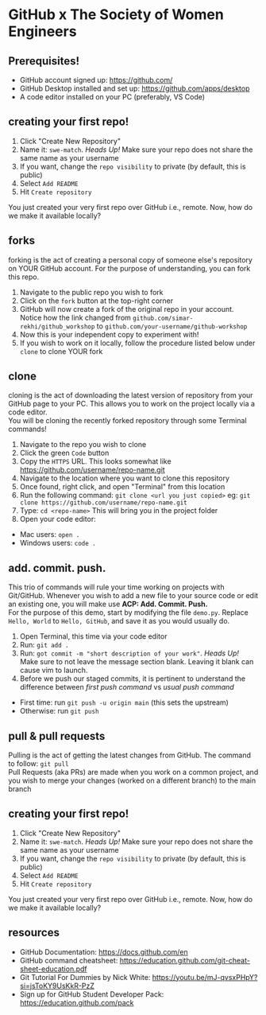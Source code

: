 # GitHub x The Society of Women Engineers

## Prerequisites!
* GitHub account signed up: https://github.com/
* GitHub Desktop installed and set up: https://github.com/apps/desktop
* A code editor installed on your PC (preferably, VS Code)


## creating your first repo!
1. Click "Create New Repository"
2. Name it: `swe-match`. _Heads Up!_ Make sure your repo does not share the same name as your username
3. If you want, change the `repo visibility` to private (by default, this is public)
4. Select   `Add README`
5. Hit `Create repository`

You just created your very first repo over GitHub i.e., remote. Now, how do we make it available locally?

## forks
forking is the act of creating a personal copy of someone else's repository on YOUR GitHub account. For the purpose of understanding, you can fork this repo.
1. Navigate to the public repo you wish to fork
2. Click on the `fork` button at the top-right corner
3. GitHub will now create a fork of the original repo in your account. <br> Notice how the link changed from `github.com/simar-rekhi/github_workshop` to `github.com/your-username/github-workshop`
4. Now this is your independent copy to experiment with!
5. If you wish to work on it locally, follow the procedure listed below under `clone` to clone YOUR fork

## clone
cloning is the act of downloading the latest version of repository from your GitHub page to your PC. This allows you to work on the project locally via a code editor. <br>
You will be cloning the recently forked repository through some Terminal commands!
1. Navigate to the repo you wish to clone
2. Click the green `Code` button
3. Copy the `HTTPS` URL. This looks somewhat like https://github.com/username/repo-name.git
4. Navigate to the location where you want to clone this repository
5. Once found, right click, and open "Terminal" from this location
6. Run the following command: `git clone <url you just copied>` eg: `git clone https://github.com/username/repo-name.git`
7. Type: `cd <repo-name>` This will bring you in the project folder
8. Open your code editor:<br>
  * Mac users: `open .`
  * Windows users: `code .`

## add. commit. push.
This trio of commands will rule your time working on projects with Git/GitHub. Whenever you wish to add a new file to your source code or edit an existing one, you will make use **ACP: Add. Commit. Push.**<br>
For the purpose of this demo, start by modifying the file `demo.py`. Replace `Hello, World` to `Hello, GitHub`, and save it as you would usually do.
1. Open Terminal, this time via your code editor
2. Run: `git add .`
3. Run: `got commit -m "short description of your work"`. _Heads Up!_ Make sure to not leave the message section blank. Leaving it blank can cause vim to launch.
4. Before we push our staged commits, it is pertinent to understand the difference between _first push command_ vs _usual push command_<br>
 * First time: run `git push -u origin main` (this sets the upstream)
 * Otherwise: run `git push`


## pull & pull requests
Pulling is the act of getting the latest changes from GitHub. The command to follow: `git pull` <br>
Pull Requests (aka PRs) are made when you work on a common project, and you wish to merge your changes (worked on a different branch) to the main branch <br>

## creating your first repo!
1. Click "Create New Repository"
2. Name it: `swe-match`. _Heads Up!_ Make sure your repo does not share the same name as your username
3. If you want, change the `repo visibility` to private (by default, this is public)
4. Select   `Add README`
5. Hit `Create repository`

You just created your very first repo over GitHub i.e., remote. Now, how do we make it available locally?

## resources 
* GitHub Documentation: https://docs.github.com/en
* GitHub command cheatsheet: https://education.github.com/git-cheat-sheet-education.pdf
* Git Tutorial For Dummies by Nick White: https://youtu.be/mJ-qvsxPHpY?si=jsToKY9UsKkR-PzZ
* Sign up for GitHub Student Developer Pack: https://education.github.com/pack
